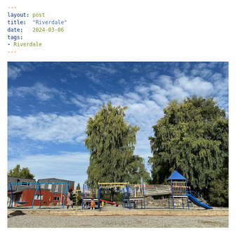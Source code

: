 ```yaml
---
layout: post
title:  "Riverdale"
date:   2024-03-06
tags:
- Riverdale
---
```

![Riverdale](/media/2024-03-06-Riverdale.jpeg)